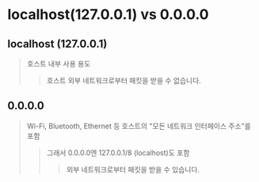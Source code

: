 # localhost(127.0.0.1) vs 0.0.0.0

## localhost (127.0.0.1)

> 호스트 내부 사용 용도
>
> > 호스트 외부 네트워크로부터 패킷을 받을 수 없습니다.

## 0.0.0.0

> Wi-Fi, Bluetooth, Ethernet 등 호스트의 "모든 네트워크 인터페이스 주소"를 포함
>
> > 그래서 0.0.0.0엔 127.0.0.1/8 (localhost)도 포함
> >
> > > 외부 네트워크로부터 패킷을 받을 수 있습니다.

